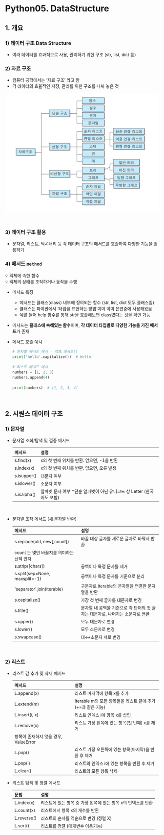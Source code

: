 # Python05. DataStructure

## 1. 개요

### 1) 데이터 구조 Data Structure

- 여러 데이터를 효과적으로 사용, 관리하기 위한 구조 (str, list, dict 등)

### 2) 자료 구조

- 컴퓨터 공학에서는 ‘자료 구조’ 라고 함
- 각 데이터의 효율적인 저장, 관리를 위한 구조를 나눠 놓은 것

![alt text](image-4.png)

<br>

### 3) 데이터 구조 활용

- 문자열, 리스트, 딕셔너리 등 각 데이터 구조의 메서드를 호출하여 다양한 기능을 활용하기

### 4) 메서드 `method`

💡 객체에 속한 함수 <br> 💡 객체의 상태를 조작하거나 동작을 수행



- 메서드 특징
    - 메서드는 클래스(class) 내부에 정의되는 함수
    (str, list, dict 모두 클래스임)
    - 클래스는 파이썬에서 ‘타입을 표현하는 방법’이며 이미 은연중에 사용해왔음
    - 예를 들어 help 함수를 통해 str을 호출해보면 class였다는 것을 확인 가능
- 메서드는 **클래스에 속해있는 함수**이며, **각 데이터 타입별로 다양한 기능을 가진 메서드**가 존재
- 메서드 호출 예시
    
    ```python
    # 문자열 메서드 예시 - 객체.메서드()
    print('hello'.capitalize())  # Hello
    
    # 리스트 메서드 예시
    numbers = [1, 2, 3]
    numbers.append(4)
    
    print(numbers)  # [1, 2, 3, 4]
    
    ```    
<br>

## 2. 시퀀스 데이터 구조

### 1) 문자열

- 문자열 조회/탐색 및 검증 메서드
    
    
    | 메서드 | 설명 |
    | --- | --- |
    | s.find(x) | x의   첫 번째 위치를 반환. 없으면,  -1을 반환 |
    | s.index(x) | x의   첫 번째 위치를 반환. 없으면,  오류 발생 |
    | s.isupper() | 대문자 여부 |
    | s.islower() | 소문자 여부 |
    | s.isalpha() | 알파벳 문자 여부      *단순 알파벳이 아닌 유니코드 상 Letter (한국어도 포함) |

    <br>

- 문자열 조작 메서드 (새 문자열 반환)
    
    
    | 메서드 | 설명 |
    | --- | --- |
    | s.replace(old, new[,count]) | 바꿀 대상 글자를 새로운 글자로 바꿔서 반환
    count 는 몇번 바꿀지를 의미하는 선택 인자 |
    | s.strip([chars]) | 공백이나 특정 문자를 제거 |
    | s.split(sep=None, maxsplit=-1) | 공백이나 특정 문자를 기준으로 분리 |
    | 'separator'.join(iterable) | 구분자로 iterable의 문자열을 연결한 문자열을 반환 |
    | s.capitalize() | 가장 첫 번째 글자를 대문자로 변경 |
    | s.title() | 문자열 내 공백을 기준으로 각 단어의 첫 글자는 대문자로, 나머지는 소문자로 변환 |
    | s.upper() | 모두 대문자로 변경 |
    | s.lower() | 모두 소문자로 변경 |
    | s.swapcase() | 대↔소문자 서로 변경 |
<br>

### 2) 리스트

- 리스트 값 추가 및 삭제 메서드
    
    
    | 메서드 | 설명 |
    | --- | --- |
    | L.append(x) | 리스트 마지막에 항목 x를 추가 |
    | L.extend(m) | Iterable m의 모든 항목들을 리스트 끝에 추가 (+=과 같은 기능) |
    | L.insert(i, x) | 리스트 인덱스 i에 항목 x를 삽입 |
    | L.remove(x) | 리스트 가장 왼쪽에 있는 항목(첫 번째) x를 제거
    항목이 존재하지 않을 경우, ValueError |
    | L.pop() | 리스트 가장 오른쪽에 있는 항목(마지막)을 반환 후 제거 |
    | L.pop(i) | 리스트의 인덱스 i에 있는 항목을 반환 후 제거 |
    | L.clear() | 리스트의 모든 항목 삭제 |
- 리스트 탐색 및 정렬 메서드
    
    
    | 문법 | 설명 |
    | --- | --- |
    | L.index(x) | 리스트에 있는 항목 중 가장 왼쪽에 있는 항목 x의 인덱스를 반환 |
    | L.count(x) | 리스트에서 항목 x의 개수를 반환 |
    | L.reverse() | 리스트의 순서를 역순으로 변경 (정렬 X) |
    | L.sort() | 리스트를 정렬 (매개변수 이용가능) |
